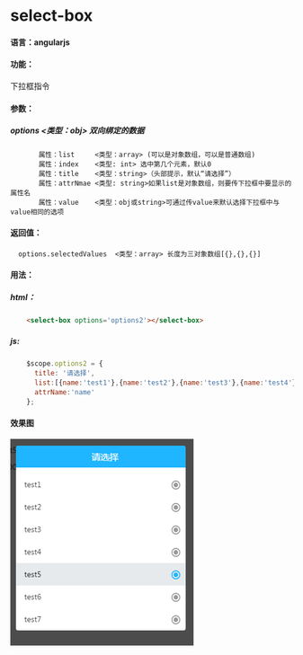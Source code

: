 # select-box

#### 语言：angularjs

#### 功能： 
下拉框指令

#### 参数：
##### options             <类型：obj>    双向绑定的数据
           属性：list     <类型：array> (可以是对象数组，可以是普通数组)
           属性：index    <类型: int> 选中第几个元素，默认0
           属性：title    <类型：string>（头部提示，默认“请选择”）
           属性：attrNmae <类型: string>如果list是对象数组，则要传下拉框中要显示的属性名
           属性：value    <类型：obj或string>可通过传value来默认选择下拉框中与value相同的选项

#### 返回值：
      options.selectedValues  <类型：array> 长度为三对象数组[{},{},{}]


#### 用法：
##### html：
```html
    <select-box options='options2'></select-box>
```

##### js:
```javascript 
    $scope.options2 = {
      title: '请选择',
      list:[{name:'test1'},{name:'test2'},{name:'test3'},{name:'test4'},{name:'test5'},{name:'test6'},{name:'test7'}],
      attrName:'name'
    };
```

#### 效果图
![](1.png "效果图")